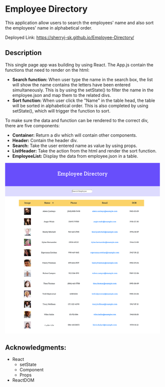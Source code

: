 # Employee Directory
This application allow users to search the employees' name and also sort the employees' name in alphabetical order.

Deployed Link: https://sherryj-sk.github.io/Employee-Directory/

## Description
This single page app was building by using React. The App.js contain the functions that need to render on the html: 
- **Search function:** 
When user type the name in the search box, the list will show the name contains the letters have been entered simultaneously. This is by using the setState() to filter the name in the employee.json and map them to the related divs.
- **Sort function:** 
When user click the "Name" in the table head, the table will be sorted in alphabetical order. This is also completed by using setState(), which will trigger the function to sort.

To make sure the data and function can be rendered to the correct div, there are five components:
- **Container:** Return a div which will contain other components.
- **Header:** Contain the header div.
- **Search:** Take the user entered name as value by using props.
- **ListHeader:** Take the action from the html and render the sort function.
- **EmployeeList:** Display the data from employee.json in a table.

![image](public/image.png)

## Acknowledgments:
- React
  - setState
  - Component
  - Props
- ReactDOM


